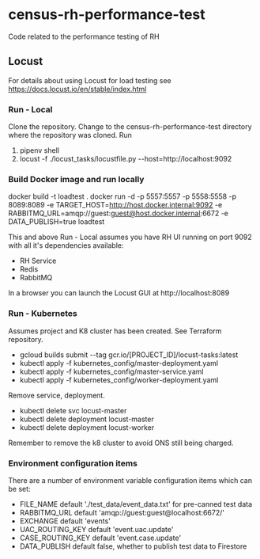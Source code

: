 # census-rh-performance-test

Code related to the performance testing of RH

## Locust

For details about using Locust for load testing see https://docs.locust.io/en/stable/index.html


### Run - Local

Clone the repository. Change to the census-rh-performance-test directory where the repository was cloned. Run

1. pipenv shell
2. locust -f ./locust_tasks/locustfile.py  --host=http://localhost:9092

### Build Docker image and run locally 

docker build -t loadtest .
docker run -d -p 5557:5557 -p 5558:5558 -p 8089:8089 -e TARGET_HOST=http://host.docker.internal:9092 -e RABBITMQ_URL=amqp://guest:guest@host.docker.internal:6672 -e DATA_PUBLISH=true loadtest

This and above Run - Local assumes you have RH UI running on port 9092 with all it's dependencies available:
* RH Service
* Redis
* RabbitMQ

In a browser you can launch the Locust GUI at http://localhost:8089

### Run - Kubernetes
Assumes project and K8 cluster has been created. See Terraform repository.

* gcloud builds submit --tag gcr.io/[PROJECT_ID]/locust-tasks:latest
* kubectl apply -f kubernetes_config/master-deployment.yaml
* kubectl apply -f kubernetes_config/master-service.yaml
* kubectl apply -f kubernetes_config/worker-deployment.yaml

Remove service, deployment.
* kubectl delete svc locust-master
* kubectl delete deployment locust-master
* kubectl delete deployment locust-worker

Remember to remove the k8 cluster to avoid ONS still being charged.


### Environment configuration items

There are a number of environment variable configuration items which can be set:

* FILE_NAME default './test_data/event_data.txt' for pre-canned test data
* RABBITMQ_URL default 'amqp://guest:guest@localhost:6672/'
* EXCHANGE default 'events'
* UAC_ROUTING_KEY default 'event.uac.update'
* CASE_ROUTING_KEY default 'event.case.update'
* DATA_PUBLISH default false, whether to publish test data to Firestore

